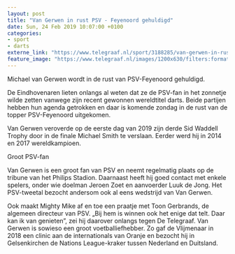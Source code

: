```yaml
---
layout: post
title: "Van Gerwen in rust PSV - Feyenoord gehuldigd"
date: Sun, 24 Feb 2019 10:07:00 +0100
categories: 
- sport 
- darts 
externe_link: "https://www.telegraaf.nl/sport/3188285/van-gerwen-in-rust-psv-feyenoord-gehuldigd"
feature_image: "https://www.telegraaf.nl/images/1200x630/filters:format(jpeg):quality(80)/cdn-kiosk-api.telegraaf.nl/c05f09fa-3813-11e9-b2a1-97676b1d2225.jpg"
---
```


<p class="intro">Michael van Gerwen wordt in de rust van PSV-Feyenoord gehuldigd.</p> <p>De Eindhovenaren lieten onlangs al weten dat ze de PSV-fan in het zonnetje wilde zetten vanwege zijn recent gewonnen wereldtitel darts. Beide partijen hebben hun agenda getrokken en daar is komende zondag in de rust van de topper PSV-Feyenoord uitgekomen.</p><p>Van Gerwen veroverde op de eerste dag van 2019 zijn derde Sid Waddell Trophy door in de finale Michael Smith te verslaan. Eerder werd hij in 2014 en 2017 wereldkampioen.</p><p>Groot PSV-fan</p><p>Van Gerwen is een groot fan van PSV en neemt regelmatig plaats op de tribune van het Philips Stadion. Daarnaast heeft hij goed contact met enkele spelers, onder wie doelman Jeroen Zoet en aanvoerder Luuk de Jong. Het PSV-tweetal bezocht andersom ook al eens wedstrijd van Van Gerwen.</p><p>Ook maakt Mighty Mike af en toe een praatje met Toon Gerbrands, de algemeen directeur van PSV. „Bij hem is winnen ook het enige dat telt. Daar kan ik van genieten”, zei hij daarover onlangs tegen De Telegraaf. Van Gerwen is sowieso een groot voetballiefhebber. Zo gaf de Vlijmenaar in 2018 een clinic aan de internationals van Oranje en bezocht hij in Gelsenkirchen de Nations League-kraker tussen Nederland en Duitsland.</p>
